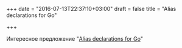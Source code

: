 +++
date = "2016-07-13T22:37:10+03:00"
draft = false
title = "Alias declarations for Go"

+++

<p>Интересное предложение &quot;<a href="https://github.com/golang/go/issues/16339">Alias declarations for Go</a>&quot;</p>

